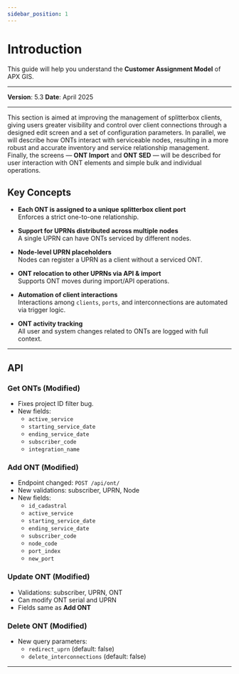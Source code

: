 ```yaml
---
sidebar_position: 1
---
```

# Introduction

This guide will help you understand the **Customer Assignment Model** of APX GIS.

------------

**Version**: 5.3
**Date**: April 2025

------------

This section is aimed at improving the management of splitterbox clients, giving users greater visibility and control over client connections through a designed edit screen and a set of configuration parameters. In parallel, we will describe how ONTs interact with serviceable nodes, resulting in a more robust and accurate inventory and service relationship management. Finally, the screens — **ONT Import** and **ONT SED** — will be described for user interaction with ONT elements and simple bulk and individual operations.

## Key Concepts


- **Each ONT is assigned to a unique splitterbox client port**  
  Enforces a strict one-to-one relationship.  

- **Support for UPRNs distributed across multiple nodes**  
  A single UPRN can have ONTs serviced by different nodes.

- **Node-level UPRN placeholders**  
  Nodes can register a UPRN as a client without a serviced ONT.

- **ONT relocation to other UPRNs via API & import**  
  Supports ONT moves during import/API operations.

- **Automation of client interactions**  
  Interactions among `clients`, `ports`, and interconnections are automated via trigger logic.

- **ONT activity tracking**  
  All user and system changes related to ONTs are logged with full context.


---

## API

### Get ONTs (Modified)
- Fixes project ID filter bug.
- New fields:
  - `active_service`
  - `starting_service_date`
  - `ending_service_date`
  - `subscriber_code`
  - `integration_name`

### Add ONT (Modified)
- Endpoint changed: `POST /api/ont/`
- New validations: subscriber, UPRN, Node
- New fields:
  - `id_cadastral`
  - `active_service`
  - `starting_service_date`
  - `ending_service_date`
  - `subscriber_code`
  - `node_code`
  - `port_index`
  - `new_port`

### Update ONT (Modified)
- Validations: subscriber, UPRN, ONT
- Can modify ONT serial and UPRN
- Fields same as **Add ONT**

### Delete ONT (Modified)
- New query parameters:
  - `redirect_uprn` (default: false)
  - `delete_interconnections` (default: false)

---


